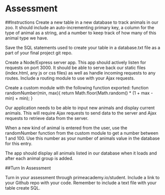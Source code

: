 # Assessment

##Instructions
Create a new table in a new database to track animals in our zoo. It should include an auto-incrementing primary key, a column for the type of animal as a string, and a number to keep track of how many of this animal type we have.

Save the SQL statements used to create your table in a database.txt file as a part of your final project git repo.

Create a Node/Express server app. This app should actively listen for requests on port 3000. It should be able to serve back our static files (index.html, any js or css files) as well as handle incoming requests to any routes. Include a routing module to use with your Ajax requests.

Create a custom module with the following function exported: function randomNumber(min, max){ return Math.floor(Math.random() * (1 + max - min) + min); }

Our application needs to be able to input new animals and display current animals. This will require Ajax requests to send data to the server and Ajax requests to retrieve data from the server.

When a new kind of animal is entered from the user, use the randomNumber function from the custom module to get a number between 1 and 100. Use this number as your number of animals value in the database for this entry.

The app should display all animals listed in our database when it loads and after each animal group is added.

##Turn In Assessment

Turn in your assessment through primeacademy.io/student. Include a link to your Github repo with your code. Remember to include a text file with your table create SQL.
